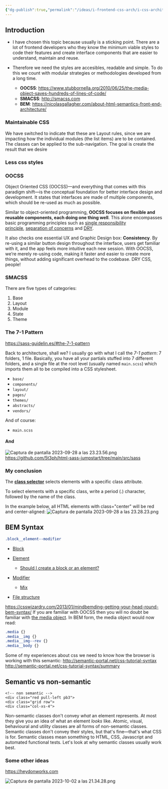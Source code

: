 ```yaml
---
{"dg-publish":true,"permalink":"/ideas/i-frontend-css-arch/i-css-architecture/","tags":["css","frontend","english","trends","gardenEntry","gardenEntry"],"noteIcon":""}
---
```


## Introduction

- I have chosen this topic because usually is a sticking point. There are a lot of frontend developers who they know the minimum viable styles to code their features and create interface components that are easier to understand, maintain and reuse.

- Therefore we need the styles are accesibles, readable and simple. To do this we count with modular strategies or methodologies developed from a long time.
	- **OOCSS**: https://www.stubbornella.org/2010/06/25/the-media-object-saves-hundreds-of-lines-of-code/
	-  **SMACSS**: http://smacss.com
	- **BEM**: https://nicolasgallagher.com/about-html-semantics-front-end-architecture/

### Maintainable CSS
We have switched to indicate that these are Layout rules, since we are impacting how the individual modules (the list items) are to be contained. The classes can be applied to the sub-navigation. The goal is create the result that we desire
### Less css styles

### OOCSS
Object Oriented CSS (OOCSS)—and everything that comes with this paradigm shift—is the conceptual foundation for better interface design and development. It states that interfaces are made of multiple components, which should be re-used as much as possible.

Similar to object-oriented programming, **OOCSS focuses on flexible and reusable components, each doing one thing well**. This alone encompasses basic programming principles such as [single responsibility principle](http://en.wikipedia.org/wiki/Single_responsibility_principle), [separation of concerns](http://en.wikipedia.org/wiki/Separation_of_concerns) and [DRY](https://en.wikipedia.org/wiki/Don%27t_repeat_yourself).

It also checks one essential UX and Graphic Design box: **Consistency**. By re-using a similar button design throughout the interface, users get familiar with it, and the app feels more intuitive each new session. With OOCSS, we’re merely re-using code, making it faster and easier to create more things, without adding significant overhead to the codebase. DRY CSS, people!
### SMACSS
There are five types of categories:
1. Base
2. Layout
3. Module
4. State
5. Theme
### The 7-1 Pattern
https://sass-guidelin.es/#the-7-1-pattern

Back to architecture, shall we? I usually go with what I call the _7-1 pattern_: 7 folders, 1 file. Basically, you have all your partials stuffed into 7 different folders, and a single file at the root level (usually named `main.scss`) which imports them all to be compiled into a CSS stylesheet.

- `base/`
- `components/`
- `layout/`
- `pages/`
- `themes/`
- `abstracts/`
- `vendors/`

And of course:

- `main.scss`
#### And
![Captura de pantalla 2023-09-28 a las 23.23.56.png](/img/user/sources/img/Captura%20de%20pantalla%202023-09-28%20a%20las%2023.23.56.png)
https://github.com/5t3ph/html-sass-jumpstart/tree/main/src/sass

### My conclusion
The **[class selector](http://semantic-portal.net/concept:1646 "The class Selector")** selects elements with a specific class attribute.

To select elements with a specific class, write a period (.) character, followed by the name of the class.

In the example below, all HTML elements with class="center" will be red and center-aligned:
![Captura de pantalla 2023-09-28 a las 23.28.23.png](/img/user/sources/img/Captura%20de%20pantalla%202023-09-28%20a%20las%2023.28.23.png)
## BEM Syntax

```css
.block__element--modifier
```

- [Block](https://en.bem.info/methodology/quick-start/#block)
- [Element](https://en.bem.info/methodology/quick-start/#element)
	- [Should I create a block or an element?](https://en.bem.info/methodology/quick-start/#should-i-create-a-block-or-an-element)
- [Modifier](https://en.bem.info/methodology/quick-start/#modifier)
	- [Mix](https://en.bem.info/methodology/quick-start/#mix)

-  [File structure](https://en.bem.info/methodology/quick-start/#file-structure)

https://csswizardry.com/2013/01/mindbemding-getting-your-head-round-bem-syntax/
If you are familiar with OOCSS then you will no doubt be familiar with [the media object](http://stubbornella.org/content/2010/06/25/the-media-object-saves-hundreds-of-lines-of-code). In BEM form, the media object would now read:

```css
.media {}
.media__img {}
.media__img--rev {}
.media__body {}
```

Some of my experiences about css we need to know how the browser is working with this semantic:
http://semantic-portal.net/css-tutorial-syntax
http://semantic-portal.net/css-tutorial-syntax/summary
## Semantic vs non-semantic

```
<!-- non semantic -->
<div class="red pull-left pb3">
<div class="grid row">
<div class="col-xs-4">
```
Non-semantic classes don't convey _what_ an element represents. At most they give you an idea of what an element _looks_ like. Atomic, visual, behavioural and utility classes are all forms of non-semantic classes.
Semantic classes don't convey their styles, but that's fine—that's what CSS is for. Semantic classes mean something to HTML, CSS, Javascript and automated functional tests.
Let's look at why semantic classes usually work best.
### Some other ideas

https://heydonworks.com

![Captura de pantalla 2023-10-02 a las 21.34.28.png](/img/user/sources/img/Captura%20de%20pantalla%202023-10-02%20a%20las%2021.34.28.png)